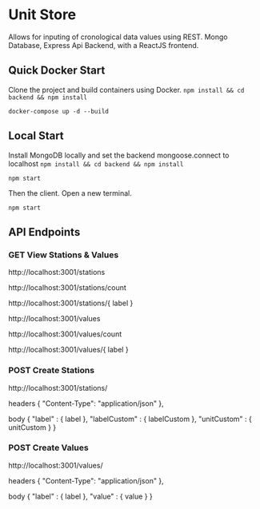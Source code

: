 # Unit Store
Allows for inputing of cronological data values using REST.
Mongo Database, Express Api Backend, with a ReactJS frontend.

## Quick Docker Start 
Clone the project and build containers using Docker.
```npm install && cd backend && npm install```

```docker-compose up -d --build```

## Local Start
Install MongoDB locally and set the backend mongoose.connect to localhost
```npm install && cd backend && npm install```

```npm start```

Then the client. Open a new terminal.

```npm start```

## API Endpoints

### GET View Stations & Values
http://localhost:3001/stations

http://localhost:3001/stations/count

http://localhost:3001/stations/{ label }

http://localhost:3001/values

http://localhost:3001/values/count

http://localhost:3001/values/{ label }


### POST Create Stations
http://localhost:3001/stations/

headers { 
    "Content-Type": 
    "application/json" 
},

body { 
    "label" : { label }, 
    "labelCustom" : { labelCustom },
    "unitCustom" : { unitCustom } 
}

### POST Create Values
http://localhost:3001/values/

headers { 
    "Content-Type": 
    "application/json" 
},

body { 
    "label" : { label }, 
    "value" : { value }
}
